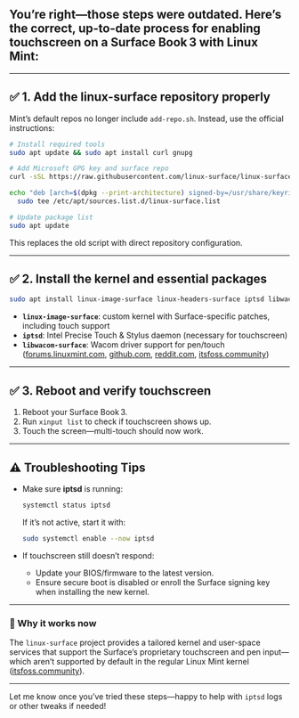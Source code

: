## You’re right—those steps were outdated. Here’s the **correct, up-to-date process** for enabling touchscreen on a Surface Book 3 with Linux Mint:

---

## ✅ 1. Add the linux-surface repository properly

Mint’s default repos no longer include `add-repo.sh`. Instead, use the official instructions:

```bash
# Install required tools
sudo apt update && sudo apt install curl gnupg

# Add Microsoft GPG key and surface repo
curl -sSL https://raw.githubusercontent.com/linux-surface/linux-surface/main/pkg/keys/surface.asc | sudo gpg --dearmor -o /usr/share/keyrings/linux-surface.gpg

echo "deb [arch=$(dpkg --print-architecture) signed-by=/usr/share/keyrings/linux-surface.gpg] https://pkg.surfacelinux.com/debian release main" |
  sudo tee /etc/apt/sources.list.d/linux-surface.list

# Update package list
sudo apt update
```

This replaces the old script with direct repository configuration.

---

## ✅ 2. Install the kernel and essential packages

```bash
sudo apt install linux-image-surface linux-headers-surface iptsd libwacom-surface
```

* **`linux-image-surface`**: custom kernel with Surface-specific patches, including touch support
* **`iptsd`**: Intel Precise Touch & Stylus daemon (necessary for touchscreen)
* **`libwacom-surface`**: Wacom driver support for pen/touch ⁠([forums.linuxmint.com][1], [github.com][2], [reddit.com][3], [itsfoss.community][4])

---

## ✅ 3. Reboot and verify touchscreen

1. Reboot your Surface Book 3.
2. Run `xinput list` to check if touchscreen shows up.
3. Touch the screen—multi-touch should now work.

---

## ⚠️ Troubleshooting Tips

* Make sure **iptsd** is running:

  ```bash
  systemctl status iptsd
  ```

  If it’s not active, start it with:

  ```bash
  sudo systemctl enable --now iptsd
  ```

* If touchscreen still doesn’t respond:

  * Update your BIOS/firmware to the latest version.
  * Ensure secure boot is disabled or enroll the Surface signing key when installing the new kernel.

---

### 🎯 Why it works now

The `linux-surface` project provides a tailored kernel and user-space services that support the Surface’s proprietary touchscreen and pen input—which aren’t supported by default in the regular Linux Mint kernel ([itsfoss.community][4]).

---

Let me know once you’ve tried these steps—happy to help with `iptsd` logs or other tweaks if needed!

[1]: https://forums.linuxmint.com/viewtopic.php?t=374636&utm_source=chatgpt.com "Touchscreen, pen, camera not working-SurfaceBook"
[2]: https://github.com/linux-surface/linux-surface?utm_source=chatgpt.com "linux-surface/linux-surface: Linux Kernel for Surface Devices - GitHub"
[3]: https://www.reddit.com/r/SurfaceLinux/comments/eixoic/guide_installing_linux_on_surface_devices/?utm_source=chatgpt.com "r/SurfaceLinux on Reddit: [GUIDE] Installing Linux on Surface Devices"
[4]: https://itsfoss.community/t/surface-pro-touchscreen-doesn-t-work-on-linux-mint-22-x/12247?utm_source=chatgpt.com "Surface Pro touchscreen doesn't work on Linux Mint 22.x"
